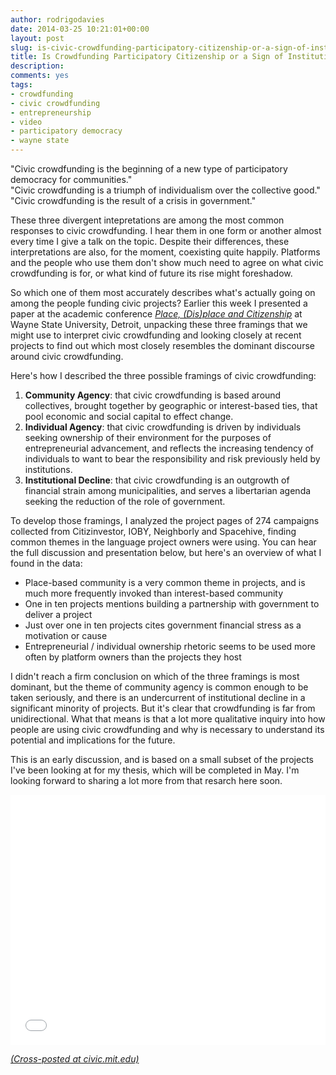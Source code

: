 ```yaml
---
author: rodrigodavies
date: 2014-03-25 10:21:01+00:00
layout: post
slug: is-civic-crowdfunding-participatory-citizenship-or-a-sign-of-institutions-in-decline
title: Is Crowdfunding Participatory Citizenship or a Sign of Institutions in Decline?
description: 
comments: yes
tags:
- crowdfunding
- civic crowdfunding
- entrepreneurship
- video
- participatory democracy
- wayne state
---
```


"Civic crowdfunding is the beginning of a new type of participatory democracy for communities."<br>
"Civic crowdfunding is a triumph of individualism over the collective good."<br>
"Civic crowdfunding is the result of a crisis in government."<br>

These three divergent intepretations are among the most common responses to civic crowdfunding. I hear them in one form or another almost every time I give a talk on the topic. Despite their differences, these interpretations are also, for the moment, coexisting quite happily. Platforms and the people who use them don't show much need to agree on what civic crowdfunding is for, or what kind of future its rise might foreshadow.

So which one of them most accurately describes what's actually going on among the people funding civic projects? Earlier this week I presented a paper at the academic conference [_Place, (Dis)place and Citizenship_](http://clasweb.clas.wayne.edu/citizenship/2014Papers) at Wayne State University, Detroit, unpacking these three framings that we might use to interpret civic crowdfunding and looking closely at recent projects to find out which most closely resembles the dominant discourse around civic crowdfunding. 

Here's how I described the three possible framings of civic crowdfunding: 

1. **Community Agency**: that civic crowdfunding is based around collectives, brought together by geographic or interest-based ties, that pool economic and social capital to effect change.
2. **Individual Agency**: that civic crowdfunding is driven by individuals seeking ownership of their environment for the purposes of entrepreneurial advancement, and reflects the increasing tendency of individuals to want to bear the responsibility and risk previously held by institutions.
3. **Institutional Decline**: that civic crowdfunding is an outgrowth of financial strain among municipalities, and serves a libertarian agenda seeking the reduction of the role of government.

To develop those framings, I analyzed the project pages of 274 campaigns collected from Citizinvestor, IOBY, Neighborly and Spacehive, finding common themes in the language project owners were using. You can hear the full discussion and presentation below, but here's an overview of what I found in the data: 

- Place-based community is a very common theme in projects, and is much more frequently invoked than interest-based community
- One in ten projects mentions building a partnership with government to deliver a project
- Just over one in ten projects cites government financial stress as a motivation or cause
- Entrepreneurial / individual ownership rhetoric seems to be used more often by platform owners than the projects they host

I didn't reach a firm conclusion on which of the three framings is most dominant, but the theme of community agency is common enough to be taken seriously, and there is an undercurrent of institutional decline in a significant minority of projects. But it's clear that crowdfunding is far from unidirectional. What that means is that a lot more qualitative inquiry into how people are using civic crowdfunding and why is necessary to understand its potential and implications for the future. 

This is an early discussion, and is based on a small subset of the projects I've been looking at for my thesis, which will be completed in May. I'm looking forward to sharing a lot more from that resarch here soon. 

<iframe width="100%" height="400" src="//www.youtube.com/embed/qpJwGXAmZQg" frameborder="0" allowfullscreen></iframe>

_[(Cross-posted at civic.mit.edu)](http://civic.mit.edu/rodrigodavies/)_